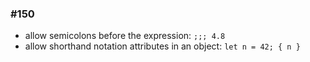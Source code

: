 ### #150

- allow semicolons before the expression: `;;; 4.8`
- allow shorthand notation attributes in an object: `let n = 42; { n }`
